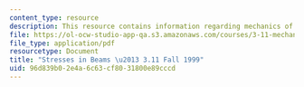 ```yaml
---
content_type: resource
description: This resource contains information regarding mechanics of materials.
file: https://ol-ocw-studio-app-qa.s3.amazonaws.com/courses/3-11-mechanics-of-materials-fall-1999/96d839b02e4a6c63cf8031800e89cccd_MIT3_11F99_bstress.pdf
file_type: application/pdf
resourcetype: Document
title: "Stresses in Beams \u2013 3.11 Fall 1999"
uid: 96d839b0-2e4a-6c63-cf80-31800e89cccd
---
```

